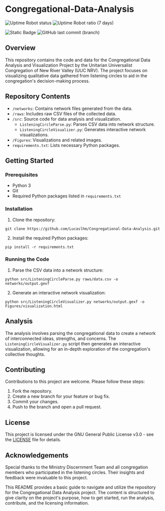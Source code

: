 # Congregational-Data-Analysis

![Uptime Robot status](https://img.shields.io/uptimerobot/status/m795748817-3c82352d5904190bf9e5ed4e?link=https%3A%2F%2Fwww.uucnrvministrydiscernment.org%2F) ![Uptime Robot ratio (7 days)](https://img.shields.io/uptimerobot/ratio/7/m795748817-3c82352d5904190bf9e5ed4e)

![Static Badge](https://img.shields.io/badge/Version-1.6.0-blue) ![GitHub last commit (branch)](https://img.shields.io/github/last-commit/Lucaslhm/Congregational-Data-Analysis/main)



## Overview
This repository contains the code and data for the Congregational Data Analysis and Visualization Project by the Unitarian Universalist Congregation of New River Valley (UUC NRV). The project focuses on visualizing qualitative data gathered from listening circles to aid in the congregation's decision-making process.

## Repository Contents
- `/networks`: Contains network files generated from the data.
- `/raws`: Includes raw CSV files of the collected data.
- `/src`: Source code for data analysis and visualization.
  - `ListeningCircleParse.py`: Parses CSV data into network structure.
  - `ListeningCircleVisualizer.py`: Generates interactive network visualizations.
- `/Figures`: Visualizations and related images.
- `requirements.txt`: Lists necessary Python packages.

## Getting Started

### Prerequisites
- Python 3
- Git
- Required Python packages listed in `requirements.txt`

### Installation

1. Clone the repository:

`git clone https://github.com/Lucaslhm/Congregational-Data-Analysis.git`

2. Install the required Python packages:

`pip install -r requirements.txt`


### Running the Code

1. Parse the CSV data into a network structure:

`python src/ListeningCircleParse.py raws/data.csv -o networks/output.gexf`

2. Generate an interactive network visualization:

`python src/ListeningCircleVisualizer.py networks/output.gexf -o Figures/visualization.html`

## Analysis
The analysis involves parsing the congregational data to create a network of interconnected ideas, strengths, and concerns. The `ListeningCircleVisualizer.py` script then generates an interactive visualization, allowing for an in-depth exploration of the congregation's collective thoughts.

## Contributing
Contributions to this project are welcome. Please follow these steps:
1. Fork the repository.
2. Create a new branch for your feature or bug fix.
3. Commit your changes.
4. Push to the branch and open a pull request.

## License
This project is licensed under the GNU General Public License v3.0 - see the [LICENSE](https://github.com/Lucaslhm/Congregational-Data-Analysis/blob/main/LICENSE) file for details.

## Acknowledgements
Special thanks to the Ministry Discernment Team and all congregation members who participated in the listening circles. Their insights and feedback were invaluable to this project.

      
This README provides a basic guide to navigate and utilize the repository for the Congregational Data Analysis project. The content is structured to give clarity on the project's purpose, how to get started, run the analysis, contribute, and the licensing information.